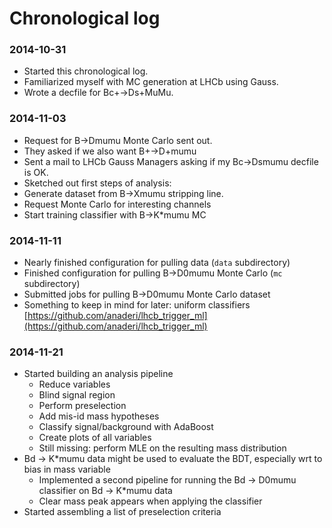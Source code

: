 
# Chronological log

### 2014-10-31

- Started this chronological log.
- Familiarized myself with MC generation at LHCb using Gauss.
- Wrote a decfile for Bc+->Ds+MuMu.

### 2014-11-03

- Request for B->Dmumu Monte Carlo sent out.
 - They asked if we also want B+->D+mumu
- Sent a mail to LHCb Gauss Managers asking if my Bc->Dsmumu decfile is OK.
- Sketched out first steps of analysis:
 - Generate dataset from B->Xmumu stripping line.
 - Request Monte Carlo for interesting channels
 - Start training classifier with B->K\*mumu MC

### 2014-11-11

- Nearly finished configuration for pulling data (`data` subdirectory)
- Finished configuration for pulling B->D0mumu Monte Carlo (`mc` subdirectory)
- Submitted jobs for pulling B->D0mumu Monte Carlo dataset
- Something to keep in mind for later: uniform classifiers [https://github.com/anaderi/lhcb_trigger_ml](https://github.com/anaderi/lhcb_trigger_ml)

### 2014-11-21

- Started building an analysis pipeline
  - Reduce variables
  - Blind signal region
  - Perform preselection
  - Add mis-id mass hypotheses
  - Classify signal/background with AdaBoost
  - Create plots of all variables
  - Still missing: perform MLE on the resulting mass distribution
- Bd -> K\*mumu data might be used to evaluate the BDT, especially wrt to bias in mass variable
  - Implemented a second pipeline for running the Bd -> D0mumu classifier on Bd -> K\*mumu data
  - Clear mass peak appears when applying the classifier
- Started assembling a list of preselection criteria


